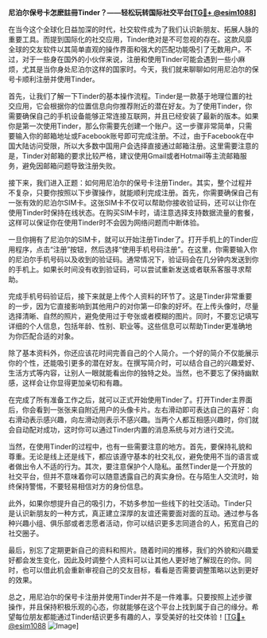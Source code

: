 **尼泊尔保号卡怎麽註冊Tinder？——轻松玩转国际社交平台[[TG💪+ @esim1088](https://t.me/s/esim1088)]**

在当今这个全球化日益加深的时代，社交软件成为了我们认识新朋友、拓展人脉的重要工具。而提到国际化的社交应用，Tinder绝对是不可忽视的存在。这款风靡全球的交友软件以其简单直观的操作界面和强大的匹配功能吸引了无数用户。不过，对于一些身在国外的小伙伴来说，注册和使用Tinder可能会遇到一些小麻烦，尤其是当你身处尼泊尔这样的国家时。今天，我们就来聊聊如何用尼泊尔的保号卡顺利注册并使用Tinder。

首先，让我们了解一下Tinder的基本操作流程。Tinder是一款基于地理位置的社交应用，它会根据你的位置信息向你推荐附近的潜在好友。为了使用Tinder，你需要确保自己的手机设备能够正常连接互联网，并且已经安装了最新的版本。如果你是第一次使用Tinder，那么你需要先创建一个账户。这一步骤非常简单，只需要输入你的邮箱地址或Facebook账号即可完成注册。不过，由于Facebook在中国大陆访问受限，所以大多数中国用户会选择直接通过邮箱注册。这里需要注意的是，Tinder对邮箱的要求比较严格，建议使用Gmail或者Hotmail等主流邮箱服务，避免因邮箱问题导致注册失败。

接下来，我们进入正题：如何用尼泊尔的保号卡注册Tinder。其实，整个过程并不复杂，只要你按照以下步骤操作，就能顺利完成注册。首先，你需要确保自己有一张有效的尼泊尔SIM卡。这张SIM卡不仅可以帮助你接收验证码，还可以让你在使用Tinder时保持在线状态。在购买SIM卡时，请注意选择支持数据流量的套餐，这样可以保证你在使用Tinder时不会因为网络问题而中断体验。

一旦你拥有了尼泊尔的SIM卡，就可以开始注册Tinder了。打开手机上的Tinder应用程序，点击“注册”按钮，然后选择“使用手机号码注册”。在这里，你需要输入你的尼泊尔手机号码以及收到的验证码。通常情况下，验证码会在几分钟内发送到你的手机上。如果长时间没有收到验证码，可以尝试重新发送或者联系客服寻求帮助。

完成手机号码验证后，接下来就是上传个人资料的环节了。这是Tinder非常重要的一步，因为它直接影响到其他用户的对你第一印象的好坏。在上传头像时，尽量选择清晰、自然的照片，避免使用过于夸张或者模糊的图片。同时，不要忘记填写详细的个人信息，包括年龄、性别、职业等。这些信息可以帮助Tinder更准确地为你匹配合适的对象。

除了基本资料外，你还应该花时间完善自己的个人简介。一个好的简介不仅能展示你的个性，还能吸引更多的潜在好友。在撰写简介时，可以结合自己的兴趣爱好、生活方式等内容，让别人一眼就能看出你的独特之处。当然，也不要忘了保持幽默感，这样会让你显得更加亲切和有趣。

在完成了所有准备工作之后，就可以正式开始使用Tinder了。打开Tinder主界面后，你会看到一张张来自附近用户的头像卡片。左右滑动即可表达自己的喜好：向右滑动表示感兴趣，向左滑动则表示不感兴趣。当两个人都互相感兴趣时，你们就会自动配对成功，这时你可以通过Tinder内置的消息系统与对方进行交流。

当然，在使用Tinder的过程中，也有一些需要注意的地方。首先，要保持礼貌和尊重。无论是线上还是线下，都应该遵守基本的社交礼仪，避免使用不当的语言或者做出令人不适的行为。其次，要注意保护个人隐私。虽然Tinder是一个开放的社交平台，但并不意味着你可以随意透露自己的真实身份。在与陌生人交流时，始终保持警惕，不要轻易相信对方的身份信息。

此外，如果你想提升自己的吸引力，不妨多参加一些线下的社交活动。Tinder只是认识新朋友的一种方式，真正建立深厚的友谊还需要面对面的互动。通过参与各种兴趣小组、俱乐部或者志愿者活动，你可以结识更多志同道合的人，拓宽自己的社交圈子。

最后，别忘了定期更新自己的资料和照片。随着时间的推移，我们的外貌和兴趣爱好都会发生变化，因此及时调整个人资料可以让其他人更好地了解现在的你。同时，也可以借此机会重新审视自己的交友目标，看看是否需要调整策略以达到更好的效果。

总之，用尼泊尔的保号卡注册并使用Tinder并不是一件难事。只要按照上述步骤操作，并且保持积极乐观的心态，你就能够在这个平台上找到属于自己的缘分。希望每位朋友都能通过Tinder结识更多有趣的人，享受美好的社交体验！[[TG💪+ @esim1088](https://t.me/s/esim1088) ![Image](https://i.postimg.cc/4NQfJmqS/Snipaste-2025-05-13-00-14-12.png)]